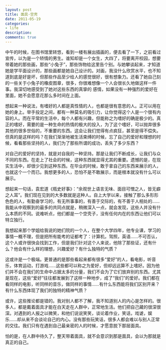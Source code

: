 ```yaml
---
layout: post
title: 面具·空壳
date: 2011-05-19
categories:
- life
description:
comments: true
---
```

中午的时候，在图书馆里转悠，看到一楼有展出插画的，便去看了一下，之前看过宣传，以为是一个矫情的男生。谁知却是一个女生，大四了，将要离开校园，想要带着她的那些画，那些“小兔子”，那些饰物给这里告个别。与她攀谈起来，才知道她是学平面设计的，那些画都是她自己设计的。对画，我没什么欣赏水平，也不知道到底是好是坏，但那些作品至少给人的感觉很好，很有想象力。还看了她自己刻的一些关于小兔子的橡皮图章，很多，你很难想像一个人会很长久地做这样一件事。我深切地感受到了她对这些东西的真挚的 感情，如果没有一种强烈的爱好在里面，她不会愿意花那么多时间在上面。

想起来一种说法，有嗜好的人都是真性情的人，也都是很有意思的人。正可以用在她的身上。举手投足之间，都有一种莫名的吸引力，让你觉得这个人是一个很有内容的人。而在平常的生活中，每个人都有兴趣，但能称之为嗜好的确是极少的。真正的嗜好，需要的是一种生命的热情的极大的投入，为了这个嗜好，可以抛弃很多其他的很多世俗的，不重要的东西。这会让我们觉得有点疯狂，甚至是得不偿失。但真的是这样的吗？在我们渐渐地被生活束缚的时候，忘了自己的爱好和理想的时候，看看那些坚持的人，我们为了那些所谓的成功，丢失了多少东西？

对自己的爱好的坚持，就是对自我的一种坚持。那是让我们不断成长，让我们与众不同的东西。在走上了社会的时候，这种东西就显得尤其的重要。遗憾的是，在现实生活中，却很少见到这种东西。在毕业的时候，敢于拿自己的东西来展示的人，也就这个一个而已。我想更多的人，恐怕不是不敢展示，而是根本就没有什么可以展示。

想起来一句话，袁宏道《瓶史好事》：“余观世上语言无味、面目可憎之人，皆无癖之人耳”。我们现在见到的大多数就是这种人。自上大学以来，接触了那么多形形色色的人，有勤奋学习的，有无所事事的，有善于交际的，有不善于人相处的……我能从中观察到的最多的共同点就是，稍微深入一点，就会发现，这些人并没有什么本质的不同。说难听点，他们都是一个空壳子，没有任何内在的东西让他们可以特立独行。

我想起来那个学姐给我说的她们院的一个人，在整个大学四年，他专业课，学习的事情一概不理，但是把所有能考的证都考了：计算机，驾照，英语……不可否认，这个人或许很快会找到工作，但是我们针对这个人来说，他除了那些证，还有什么？他会有什么样的理想，兴趣爱好？有什么独特的气质？

这或许是一个极端。更普通的是那些看起来都有很多“爱好”的人，看电影，听音乐，体育运动，打游戏……这些都可以称之为爱好，但却远远算不上嗜好。因为他们并不会在我们的生命中占据太多的分量，我们不会为了它们放弃别的东西。尤其是现在，这些“爱好”往往都发展到了这样一种地步，成了“我们”的爱好。我们都在看同样的电影，听同样的音乐，做同样的事情……有什么东西能将我们区别开来？有什么东西体现了我们的独特的精神气质？

或许，这些推论都是错的。我对别人都不了解，我不知道别人的内心是怎样的。很多人，都是戴着面具才能在白天走在人群中，正常地生活。他们把自己藏的很深很深。对遇到的人报之以微笑，和他们说说笑笑，谈论着作业，笑话，戏谑，娱乐……却从来不会谈论自己的内心。没有那些玩笑话，很多人都会难以与别人正常的交往。我们只有在遇到自己最亲密的人的时候，才愿意脱下那层面具。

怕的是，在人群中待久了，整天带着面具，就不会意识到那是面具，会以为那就是真正的自己。
